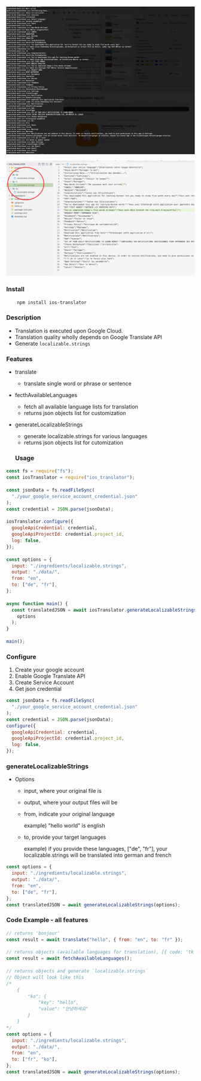 ![demonstration1.png](./demonstration1.png)

![demonstration2.png](./demonstration2.png)

### Install

```bash
    npm install ios-translator
```

### Description

- Translation is executed upon Google Cloud.
- Translation quality wholly depends on Google Translate API
- Generate `localizable.strings`

### Features

- translate

  - translate single word or phrase or sentence

- fecthAvailableLanguages

  - fetch all available language lists for translation
  - returns json objects list for customization

- generateLocalizableStrings

  - generate localizable.strings for various languages
  - returns json objects list for cutomization

  ### Usage

```jsx
const fs = require("fs");
const iosTranslator = require("ios_translator");

const jsonData = fs.readFileSync(
  "./your_google_service_account_credential.json"
);
const credential = JSON.parse(jsonData);

iosTranslator.configure({
  googleApiCredential: credential,
  googleApiProjectId: credential.project_id,
  log: false,
});

const options = {
  input: "./ingredients/localizable.strings",
  output: "./data/",
  from: "en",
  to: ["de", "fr"],
};

async function main() {
  const translatedJSON = await iosTranslator.generateLocalizableStrings(
    options
  );
}

main();
```

### Configure

1. Create your google account
2. Enable Google Translate API
3. Create Service Account
4. Get json credential

```jsx
const jsonData = fs.readFileSync(
  "./your_google_service_account_credential.json"
);
const credential = JSON.parse(jsonData);
configure({
  googleApiCredential: credential,
  googleApiProjectId: credential.project_id,
  log: false,
});
```

### generateLocalizableStrings

- Options

  - input, where your original file is

  - output, where your output files will be

  - from, indicate your original language

    example) "hello world" is english

  - to, provide your target languages

    example) if you provide these languages, ["de", "fr"], your localizable.strings will be translated into german and french

```jsx
const options = {
  input: "./ingredients/localizable.strings",
  output: "./data/",
  from: "en",
  to: ["de", "fr"],
};
const translatedJSON = await generateLocalizableStrings(options);
```

### Code Example - all features

```jsx
// returns 'bonjour'
const result = await translate("hello", { from: "en", to: "fr" });

// returns objects (available languages for translation), [{ code: 'tk', name: 'Turkmen' }, { code: 'uk', name: 'Ukrainian' },]
const result = await fetchAvailableLanguages();

// returns objects and generate `localizable.strings`
// Object will look like this
/*
    {
        "ko": {
            "key": "hello",
            "value": "안녕하세요"
        }
    }
*/
const options = {
  input: "./ingredients/localizable.strings",
  output: "./data/",
  from: "en",
  to: ["fr", "ko"],
};
const translatedJSON = await generateLocalizableStrings(options);
```
